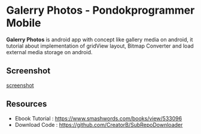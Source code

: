 Galerry Photos - Pondokprogrammer Mobile
======
**Galerry Photos** is android app with concept like gallery media on android, it tutorial about implementation of gridView layout, Bitmap Converter and load external media storage on android.

## Screenshot
[screenshot](https://github.com/pondokprogrammer/mobile-dev/blob/master/android/AndroidImageGallery/screenshot/splash.png)

## Resources
* Ebook Tutorial : https://www.smashwords.com/books/view/533096
* Download Code  : https://github.com/CreatorB/SubRepoDownloader
